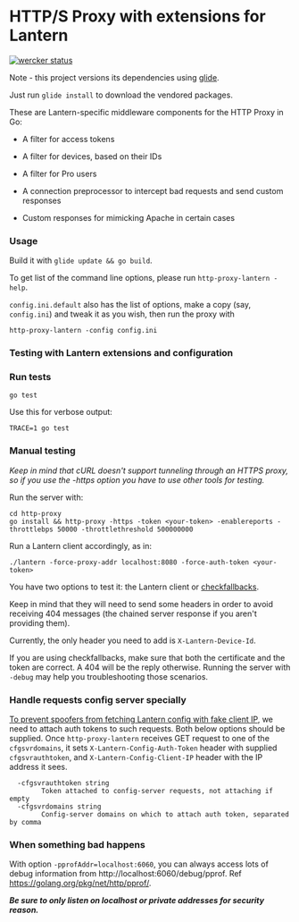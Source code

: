 # HTTP/S Proxy with extensions for Lantern

[![wercker status](https://app.wercker.com/status/dd67bf2d94efc6c30e8042585a6a8fbf/m "wercker status")](https://app.wercker.com/project/bykey/dd67bf2d94efc6c30e8042585a6a8fbf)

Note - this project versions its dependencies using [glide](https://github.com/Masterminds/glide).

Just run `glide install` to download the vendored packages.

These are Lantern-specific middleware components for the HTTP Proxy in Go:

* A filter for access tokens

* A filter for devices, based on their IDs

* A filter for Pro users

* A connection preprocessor to intercept bad requests and send custom responses

* Custom responses for mimicking Apache in certain cases


### Usage

Build it with `glide update && go build`.

To get list of the command line options, please run `http-proxy-lantern -help`.

`config.ini.default` also has the list of options, make a copy (say, `config.ini`) and tweak it as you wish, then run the proxy with

```
http-proxy-lantern -config config.ini
```

### Testing with Lantern extensions and configuration

### Run tests

```
go test
```

Use this for verbose output:

```
TRACE=1 go test
```

### Manual testing

*Keep in mind that cURL doesn't support tunneling through an HTTPS proxy, so if you use the -https option you have to use other tools for testing.*

Run the server with:

```
cd http-proxy
go install && http-proxy -https -token <your-token> -enablereports -throttlebps 50000 -throttlethreshold 500000000
```

Run a Lantern client accordingly, as in:

```
./lantern -force-proxy-addr localhost:8080 -force-auth-token <your-token>
```

You have two options to test it: the Lantern client or [checkfallbacks](https://github.com/getlantern/lantern/tree/valencia/src/github.com/getlantern/checkfallbacks).

Keep in mind that they will need to send some headers in order to avoid receiving 404 messages (the chained server response if you aren't providing them).

Currently, the only header you need to add is `X-Lantern-Device-Id`.

If you are using checkfallbacks, make sure that both the certificate and the token are correct.  A 404 will be the reply otherwise.  Running the server with `-debug` may help you troubleshooting those scenarios.

### Handle requests config server specially

[To prevent spoofers from fetching Lantern config with fake client IP](https://github.com/getlantern/config-server/issues/4), we need to attach auth tokens to such requests.  Both below options should be supplied. Once `http-proxy-lantern` receives GET request to one of the `cfgsvrdomains`, it sets `X-Lantern-Config-Auth-Token` header with supplied `cfgsvrauthtoken`, and `X-Lantern-Config-Client-IP` header with the IP address it sees.

```
  -cfgsvrauthtoken string
        Token attached to config-server requests, not attaching if empty
  -cfgsvrdomains string
        Config-server domains on which to attach auth token, separated by comma
```

### When something bad happens

With option `-pprofAddr=localhost:6060`, you can always access lots of debug information from http://localhost:6060/debug/pprof. Ref https://golang.org/pkg/net/http/pprof/.

***Be sure to only listen on localhost or private addresses for security reason.***
